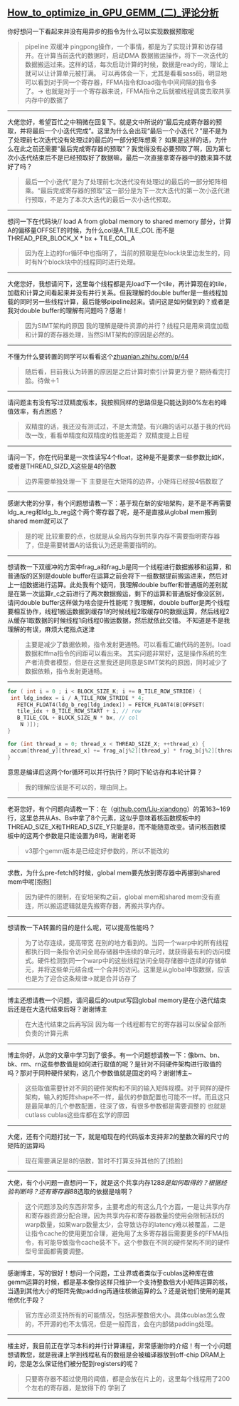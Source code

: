 <a href="https://github.com/Liu-xiandong/How_to_optimize_in_GPU"> How_to_optimize_in_GPU_GEMM_(二)_评论分析</a>
---
你好想问一下看起来并没有用异步的指令为什么可以实现数据预取呢
> pipeline 双缓冲 pingpong操作，一个事情，都是为了实现计算和访存错开。在计算当前迭代的数据时，启动DMA 数据搬运操作，将下一次迭代的数据搬运过来。这样的话，每次启动计算的时候，数据是ready的，理论上就可以让计算单元被打满。
> 可以再体会一下，尤其是看看sass码，明显地可以看到对于同一个寄存器，FFMA指令和load指令中间间隔的指令多了。-> 也就是对于一个寄存器来说，FFMA指令之后就被线程调度去取共享内存中的数据了
---
大佬您好，希望百忙之中稍微在回复下。就是文中所说的“最后完成寄存器的预取，并将最后一个小迭代完成”。这里为什么会出现“最后一个小迭代？”是不是为了处理前七次迭代没有处理过的最后的一部分矩阵想乘？ 如果是这样的话，为什么在此之前还需要“最后完成寄存器的预取”？我觉得没有必要预取了啊，因为第七次小迭代结束后不是已经预取好了数据嘛，最后一次直接拿寄存器中的数来算不就好了吗？
> 最后一个小迭代”是为了处理前七次迭代没有处理过的最后的一部分矩阵相乘。“最后完成寄存器的预取”这一部分是为下一次大迭代的第一次小迭代进行预取，不是为了本次大迭代的最后一次小迭代预取。
---
想问一下在代码块// load A from global memory to shared memory 部分，计算A的偏移量OFFSET的时候，为什么col是A_TILE_COL 而不是THREAD_PER_BLOCK_X * bx + TILE_COL_A
> 因为在上边的for循环中也指明了，当前的预取是在block块里边发生的，同时有N个block块中的线程同时进行处理。
---
大佬您好，我想请问下，这里每个线程都是先load下一个tile，再计算现在的tile，加载和计算之间看起来并没有并行关系。但我理解的double buffer是一些线程加载的同时另一些线程计算，最后能够pipeline起来。请问这是如何做到的？或者是我对double buffer的理解有问题吗？感谢！
> 因为SIMT架构的原因
> 我的理解是硬件资源的并行？线程只是用来调度加载和计算的寄存器处理，当然SIMT架构的原因是必然的。
---
不懂为什么要转置的同学可以看看这个[zhuanlan.zhihu.com/p/44](https://zhuanlan.zhihu.com/p/441146275)
> 随后看，目前我认为转置的原因是之后计算时索引计算更方便？期待看完打脸。待做＋1
---
请问题主有没有写过双精度版本，我按照同样的思路但是只能达到80%左右的峰值效率，有点困惑？
> 双精度的话，我还没有测试过，不是太清楚。有兴趣的话可以基于我的代码改一改，看看单精度和双精度的性能差距？
> 双精度提上日程
---
请问一下，你在代码里是一次性读写4个float，这种是不是要求一些参数比如K，或者是THREAD_SIZD_X这些是4的倍数
> 边界需要单独处理一下
> 主要是在大矩阵的边界，小矩阵已经按4倍数取了
---
感谢大佬的分享，有个问题想请教一下：基于现在新的安培架构，是不是不再需要ldg_a_reg和ldg_b_reg这个两个寄存器了呢，是不是直接从global mem搬到shared mem就可以了
> 是的呢
> 比较重要的点，也就是从全局内存到共享内存不需要指明寄存器了，但是需要转置A的话我认为还是需要指明的。
---
想请教一下双缓冲的方案中frag_a和frag_b是同一个线程进行数据搬移和运算，和普通版的区别是double buffer在运算之前会将下一组数据提前搬运进来，然后对上一组数据进行运算。此处我有个疑问，我理解double buffer和普通版的差别就是在第一次运算r_c之前进行了两次数据搬运，剩下的运算和普通版好像没区别，请问double buffer这样做为啥会提升性能呢？我理解，double buffer是两个线程要相互协作，线程1搬运数据到缓存1的时候线程2取缓存0的数据运算，然后线程2从缓存1取数据的时候线程1向线程0搬运数据，然后就依此交错。 不知道是不是我理解的有误，麻烦大佬指点迷津
> 主要是减少了数据依赖，指令发射更通畅。可以看看汇编代码的差别。load数据和ffma指令的间距可以看出来。
> 其实问题非常好，这是操作系统的生产者消费者模型，但是在这里我还是同意是SIMT架构的原因，同时减少了数据依赖，指令发射更通畅。
---
``` cpp
for ( int i = 0 ; i < BLOCK_SIZE_K; i += B_TILE_ROW_STRIDE) {
 int ldg_index = i / A_TILE_ROW_STRIDE * 4;
   FETCH_FLOAT4(ldg_b_reg[ldg_index]) = FETCH_FLOAT4(B[OFFSET(
   tile_idx + B_TILE_ROW_START + i, // row
   B_TILE_COL + BLOCK_SIZE_N * bx, // col
    N )]);
}

for (int thread_x = 0; thread_x < THREAD_SIZE_X; ++thread_x) {
 accum[thread_y][thread_x] += frag_a[j%2][thread_y] * frag_b[j%2][thread_x];
}
```
意思是编译后这两个for循环可以并行执行？同时下轮访存和本轮计算？
> 我的理解应该是不可以的，理由同上。
---
老哥您好，有个问题向请教一下：在（[github.com/Liu-xiandong](http://link.zhihu.com/?target=https%3A//github.com/Liu-xiandong/How_to_optimize_in_GPU/blob/master/sgemm/sgemm_v3.cu%23L163-L169)）的第163~169行，这里总共从As、Bs中拿了8个元素，这似乎意味着核函数模板中的THREAD_SIZE_X和THREAD_SIZE_Y只能是8，而不能随意改变。请问核函数模板中的这两个参数是只能设置为8吗，谢谢老哥
> v3那个gemm版本是已经定好参数的，所以不能改的
---
求教，为什么pre-fetch的时候，global mem要先放到寄存器中再挪到shared mem中呢[抱抱]
> 因为硬件的限制，在安培架构之前，global mem和shared mem没有直连，所以搬运逻辑就是先搬寄存器，再搬共享内存。
---
想请教一下A转置的目的是什么呢，可以提高性能吗？
> 为了访存连续，提高带宽
> 在别的地方看到的。当同一个warp中的所有线程都执行同一条指令访问全局存储器中连续的单元时，就获得最有利的访问模式。硬件检测到同一个warp中的这些线程访问全局存储器中连续的存储单元，并将这些单元结合成一个合并的访问。这里是从global中取数据，应该也是为了迎合这条规律->就是合并访存了
---
博主还想请教一个问题，请问最后的output写回global memory是在小迭代结束后还是在大迭代结束后呀？谢谢博主
> 在大迭代结束之后再写回
> 因为每一个线程都有它的寄存器可以保留全部所负责的计算元素
---
博主你好，从您的文章中学习到了很多。有一个问题想请教一下：像bm、bn、bk、rm、rn这些参数值是如何进行取值的呢？是针对不同硬件架构进行取值的吗？那对于同种硬件架构，这几个参数值就是固定的吗？谢谢博主~
> 这些取值需要针对不同的硬件架构和不同的输入矩阵规模。对于同样的硬件架构，输入的矩阵shape不一样，最优的参数配置也可能不一样。而且这只是最简单的几个参数配置，往深了做，有很多参数都是需要调整的
> 也就是cutlass cublas这些库都在玄学的原因
---
大佬，还有个问题打扰一下，就是咱现在的代码版本支持非2的整数次幂的尺寸的矩阵的运算吗
> 现在需要满足是8的倍数，暂时不打算支持其他的了[捂脸]
---
大佬，有个小问题一直想问一下，就是这个共享内存128*8是如何取得的？根据经验判断吗？还有寄存器8*8选取的依据是啥啊？
> 这个问题涉及的东西非常多，主要考虑的有这么几个方面，一是让共享内存和寄存器资源分配合理，因为共享内存和寄存器数量的使用会限制活跃的warp数量，如果warp数量太少，会导致访存的latency难以被覆盖，二是让指令cache的使用更加合理，避免用了太多寄存器后需要更多的FFMA指令，有可能导致指令cache装不下。这个参数在不同的硬件架构不同的硬件型号里面都需要调整。
---
感谢博主，写的很好！想问一个问题，工业界或者类似于cublas这种库在做gemm运算的时候，都是基本像你这样只维护一个支持整数倍大小矩阵运算的核，当遇到其他大小的矩阵先做padding再通往核做运算的么？还是说他们使用的是其他优化手段？
> 官方库必须支持所有的可能情况，包括非整数倍大小。具体cublas怎么做的，不开源的也不太情况，但是一般而言，会在内部做padding处理。
---
楼主好，我目前正在学习本科的并行计算课程，非常感谢你的介绍！有一个小问题想请教您，就是我课上学到线程私有的数组是会被编译器放到off-chip DRAM上的，您是怎么保证他们被分配到registers的呢？
> 只要寄存器不超过使用的阈值，都是会放在片上的，这里每个线程用了200个左右的寄存器，是放得下的
> 学到了
---
